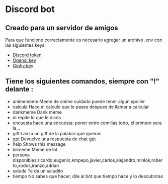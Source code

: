 # Discord bot 
## Creado para un servidor de amigos

Para que funcione correctamente es necesario agregar un archivo .env con las siguientes keys:
- [Discord token]
- [Openai key]
- [Giphy key]

## Tiene los siguientes comandos, siempre con "!" delante :
- animememe Meme de anime cuidado puede tener algun spoiler
- calcula   Hace el calculo que le pases despues de llamar a calcular
- dankmeme  Dank meme 
- di        repite lo que le dices
- encuesta  hace una encuesta: poner entre comillas todo, el primero sera la...
- gift      Lanza un gift de la palabra que quieras
- gpt       Devuelve una respuesta de chat gpt
- help      Shows this message
- lolmeme   Meme de lol 
- persona   disponibles:ricardo,eugenio,kmpepo,javier,carlos,alejandro,minlok,roberto,xodos,iranzo,adrian
- saluda    Te da un saludito
- tiempo    No sabes que hacer, dile al bot que tiempo hace y lo descubriras


[Giphy key]: <https://giphy.com/>
[Openai key]: <https://openai.com/>
[Discord token]: <https://discord.com/developers>
